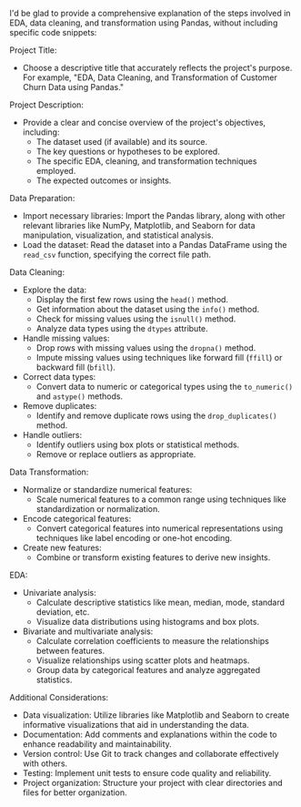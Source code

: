 
I'd be glad to provide a comprehensive explanation of the steps involved in EDA, data cleaning, and transformation using Pandas, without including specific code snippets:

Project Title:

- Choose a descriptive title that accurately reflects the project's purpose. For example, "EDA, Data Cleaning, and Transformation of Customer Churn Data using Pandas."

Project Description:

- Provide a clear and concise overview of the project's objectives, including:
    - The dataset used (if available) and its source.
    - The key questions or hypotheses to be explored.
    - The specific EDA, cleaning, and transformation techniques employed.
    - The expected outcomes or insights.

Data Preparation:

- Import necessary libraries: Import the Pandas library, along with other relevant libraries like NumPy, Matplotlib, and Seaborn for data manipulation, visualization, and statistical analysis.
- Load the dataset: Read the dataset into a Pandas DataFrame using the `read_csv` function, specifying the correct file path.

Data Cleaning:

- Explore the data:
    - Display the first few rows using the `head()` method.
    - Get information about the dataset using the `info()` method.
    - Check for missing values using the `isnull()` method.
    - Analyze data types using the `dtypes` attribute.
- Handle missing values:
    - Drop rows with missing values using the `dropna()` method.
    - Impute missing values using techniques like forward fill (`ffill`) or backward fill (`bfill`).
- Correct data types:
    - Convert data to numeric or categorical types using the `to_numeric()` and `astype()` methods.
- Remove duplicates:
    - Identify and remove duplicate rows using the `drop_duplicates()` method.
- Handle outliers:
    - Identify outliers using box plots or statistical methods.
    - Remove or replace outliers as appropriate.

Data Transformation:

- Normalize or standardize numerical features:
    - Scale numerical features to a common range using techniques like standardization or normalization.
- Encode categorical features:
    - Convert categorical features into numerical representations using techniques like label encoding or one-hot encoding.
- Create new features:
    - Combine or transform existing features to derive new insights.

EDA:

- Univariate analysis:
    - Calculate descriptive statistics like mean, median, mode, standard deviation, etc.
    - Visualize data distributions using histograms and box plots.
- Bivariate and multivariate analysis:
    - Calculate correlation coefficients to measure the relationships between features.
    - Visualize relationships using scatter plots and heatmaps.
    - Group data by categorical features and analyze aggregated statistics.

Additional Considerations:

- Data visualization: Utilize libraries like Matplotlib and Seaborn to create informative visualizations that aid in understanding the data.
- Documentation: Add comments and explanations within the code to enhance readability and maintainability.
- Version control: Use Git to track changes and collaborate effectively with others.
- Testing: Implement unit tests to ensure code quality and reliability.
- Project organization: Structure your project with clear directories and files for better organization.
